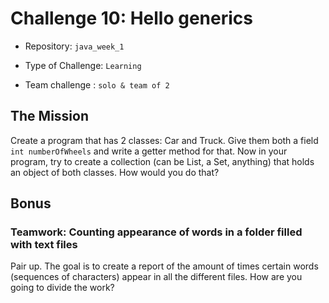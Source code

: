 # Challenge 10: Hello generics

- Repository: `java_week_1`

- Type of Challenge: `Learning`

- Team challenge : `solo & team of 2`

  

## The Mission

Create a program that has 2 classes: Car and Truck. Give them both a field `int numberOfWheels` and write a 
getter method for that. Now in your program, try to create a collection (can be List, a Set, anything) that holds
an object of both classes. How would you do that? 

## Bonus

### Teamwork: Counting appearance of words in a folder filled with text files

Pair up. The goal is to create a report of the amount of times certain words (sequences of characters) appear
in all the different files. How are you going to divide the work? 



